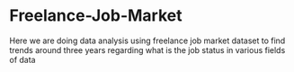 # Freelance-Job-Market
Here we are doing data analysis using freelance job market dataset to find trends around three years regarding what is the job status in various fields of data
